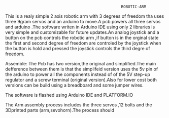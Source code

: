                                                        ROBOTIC-ARM




This is a realy simple 2 axis robotic arm with 3 degrees of freedom tha uses three 9gram servos and an arduino to move.A pcb powers all three servos and arduino .The software writen 
in Arduino IDE using only 2 libraries is very simple and customizable for future updates.An analog joystick and a button on the pcb controls the robotic arm ,if button is in the orginal state the first and second degree of freedom are controled by the joystick 
when the button is hold and pressed the joystick controls the third degre of freedom.

Assemble:
The Pcb has two version,the original and simplified.The main defference between them is that the simplifeid version uses the 5v pin of the arduino to power all the components instead of of the 5V step-up regulator and a screw terminal (original version).Also for lower cost both versions can be build using a breadboard and some jumper wires.

The software is flashed using Arduino IDE and PLATFORM.IO

The Arm assembly process includes the three servos ,12 bolts and the 3Dprinted parts (arm,sevohorn).The process should 
